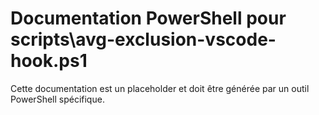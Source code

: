# Documentation PowerShell pour scripts\avg-exclusion-vscode-hook.ps1

Cette documentation est un placeholder et doit être générée par un outil PowerShell spécifique.
